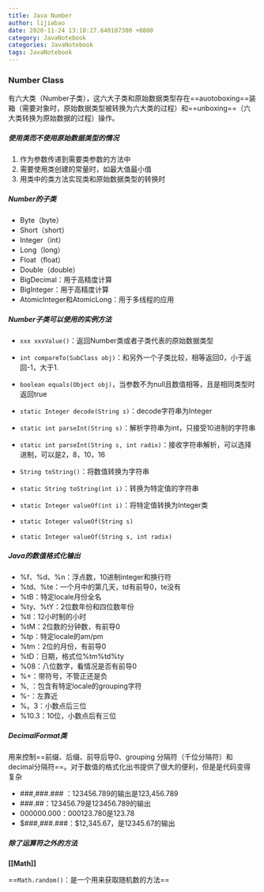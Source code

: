 ```yaml
---
title: Java Number
author: lijiabao
date: 2020-11-24 13:18:27.640187300 +0800
category: JavaNotebook
categories: JavaNotebook
tags: JavaNotebook
---
```

### Number Class


有六大类（Number子类），这六大子类和原始数据类型存在==auotoboxing==装箱（需要对象时，原始数据类型被转换为六大类的过程）和==unboxing==（六大类转换为原始数据的过程）操作。

##### 使用类而不使用原始数据类型的情况
1. 作为参数传递到需要类参数的方法中
2. 需要使用类创建的常量时，如最大值最小值
3. 用类中的类方法实现类和原始数据类型的转换时

##### Number的子类
- Byte（byte）
- Short（short）
- Integer（int）
- Long（long）
- Float（float）
- Double（double）
- BigDecimal：用于高精度计算
- BigInteger：用于高精度计算
- AtomicInteger和AtomicLong：用于多线程的应用

##### Number子类可以使用的实例方法
- `xxx xxxValue()`：返回Number类或者子类代表的原始数据类型
- `int compareTo(SubClass obj)`：和另外一个子类比较，相等返回0，小于返回-1，大于1.
- `boolean equals(Object obj)`，当参数不为null且数值相等，且是相同类型时返回true

- `static Integer decode(String s)`：decode字符串为Integer
- `static int parseInt(String s)`：解析字符串为int，只接受10进制的字符串
- `static int parseInt(String s, int radix)`：接收字符串解析，可以选择进制，可以是2，8，10，16
- `String toString()`：将数值转换为字符串
- `static String toString(int i)`：转换为特定值的字符串
- `static Integer valueOf(int i)`：将特定值转换为Integer类
- `static Integer valueOf(String s)`
- `static Integer valueOf(String s, int radix)`


##### Java的数值格式化输出
- %f、%d、%n：浮点数，10进制integer和换行符
- %td、%te：一个月中的第几天，td有前导0，te没有
- %tB：特定locale月份全名
- %ty、%tY：2位数年份和四位数年份
- %tl：12小时制的小时
- %tM：2位数的分钟数，有前导0
- %tp：特定locale的am/pm
- %tm：2位的月份，有前导0
- %tD：日期，格式位%tm%td%ty
- %08：八位数字，看情况是否有前导0
- %+：带符号，不管正还是负
- %, ：包含有特定locale的grouping字符
- %-：左靠近
- %。3：小数点后三位
- %10.3：10位，小数点后有三位

##### DecimalFormat类
用来控制==前缀、后缀、前导后导0、grouping 分隔符（千位分隔符）和decimal分隔符==。对于数值的格式化出书提供了很大的便利，但是是代码变得复杂

- ###,###.### ：123456.789的输出是123,456.789
- ###.##：123456.79是123456.789的输出
- 000000.000：000123.780是123.78
- $###,###.###：\$12,345.67，是12345.67的输出

##### 除了运算符之外的方法
**[[Math]]**

==`Math.random()`：是一个用来获取随机数的方法==